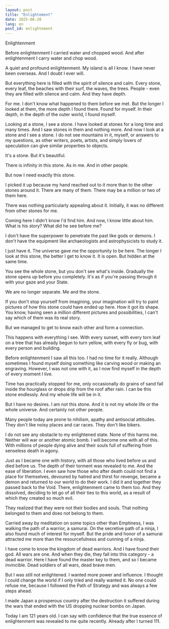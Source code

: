 ```yaml
---
layout: post
title: "Enlightement"
date: 2025-06-28
lang: en
post_id: enlightement
---
```


Enlightenment

Before enlightenment I carried water and chopped wood. And after enlightenment I carry water and chop wood.

A quiet and profound enlightenment. My island is all I know. I have never been overseas. And I doubt I ever will.

But everything here is filled with the spirit of silence and calm. Every stone, every leaf, the beaches with their surf, the waves, the trees. People - even they are filled with silence and calm. And they have depth.

For me. I don't know what happened to them before we met. But the longer I looked at them, the more depth I found there. Found for myself. In their depth, in the depth of the outer world, I found myself.

Looking at a stone, I see a stone. I have looked at stones for a long time and many times. And I saw stones in them and nothing more. And now I look at a stone and I see a stone. I do not see mountains in it, myself, or answers to my questions, as other writers, poets, artists, and simply lovers of speculation can give similar properties to objects.

It's a stone. But it's beautiful.

There is infinity in this stone. As in me. And in other people.

But now I need exactly this stone.

I picked it up because my hand reached out to it more than to the other stones around it. There are many of them. There may be a million or two of them here.

There was nothing particularly appealing about it. Initially, it was no different from other stones for me.

Coming here I didn't know I'd find him. And now, I know little about him. What is his story? What did he see before me?

I don't have the superpower to penetrate the past like gods or demons. I don't have the equipment like archaeologists and astrophysicists to study it.

I just have it. The universe gave me the opportunity to be here. The longer I look at this stone, the better I get to know it. It is open. But hidden at the same time.

You see the whole stone, but you don't see what's inside. Gradually the stone opens up before you completely. It's as if you're passing through it with your gaze and your State.

We are no longer separate. Me and the stone.

If you don't stop yourself from imagining, your imagination will try to paint pictures of how this stone could have ended up here. How it got its shape. You know, having seen a million different pictures and possibilities, I can't say which of them was its real story.

But we managed to get to know each other and form a connection.

This happens with everything I see. With every sunset, with every torn leaf on a tree that has already begun to turn yellow, with every fly or bug, with every person and building.

Before enlightenment I saw all this too. I had no time for it really. Although sometimes I found myself doing something like carving wood or making an engraving. However, I was not one with it, as I now find myself in the depth of every moment I live.

Time has practically stopped for me, only occasionally do grains of sand fall inside the hourglass or drops drip from the roof after rain. I can be this stone endlessly. And my whole life will be in it.

But I have no desires. I am not this stone. And it is not my whole life or the whole universe. And certainly not other people.

Many people today are prone to nihilism, apathy and antisocial attitudes. They don't like noisy places and car races. They don't like bikers.

I do not see any obstacle to my enlightened state. None of this harms me. Neither will war or another atomic bomb. I will become one with all of this. With millions of people dying alive and their souls full of suffering from senseless death in agony.

Just as I became one with history, with all those who lived before us and died before us. The depth of their torment was revealed to me. And the ease of liberation. I even saw how those who after death could not find a place for themselves, devoured by hatred and thirst for revenge, became a demon and returned to our world to do their work. I did it and together they passed back to the Void. There, enlightenment came to them too. And they dissolved, deciding to let go of all their ties to this world, as a result of which they created so much evil.

They realized that they were not their bodies and souls. That nothing belonged to them and does not belong to them.

Carried away by meditation on some topics other than Emptiness, I was walking the path of a warrior, a samurai. On the secretive path of a ninja, I also found much of interest for myself. But the pride and honor of a samurai attracted me more than the resourcefulness and cunning of a ninja.

I have come to know the kingdom of dead warriors. And I have found their god. All wars are one. And when they die, they fall into this category - a dead warrior. Here I have found the master key to them, and so I became invincible. Dead soldiers of all wars, dead brave men.

But I was still not enlightened. I wanted more power and influence. I thought I could change the world if I only tried and really wanted it. No one could refuse me, because I followed the Path of Strategy and was always a few steps ahead.

I made Japan a prosperous country after the destruction it suffered during the wars that ended with the US dropping nuclear bombs on Japan.

Today I am 121 years old. I can say with confidence that the true essence of enlightenment was revealed to me quite recently. Already after I turned 111.
